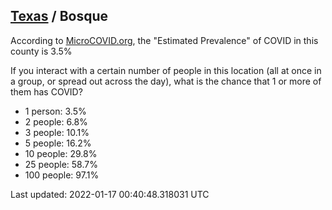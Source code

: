 
## [Texas](/united-states/texas) / Bosque

According to [MicroCOVID.org](http://microcovid.org),
the "Estimated Prevalence" of COVID in this county is 3.5%

If you interact with a certain number of people in this location
(all at once in a group, or spread out across the day), what is the chance that
1 or more of them has COVID?

- 1 person: 3.5%
- 2 people: 6.8%
- 3 people: 10.1%
- 5 people: 16.2%
- 10 people: 29.8%
- 25 people: 58.7%
- 100 people: 97.1%

Last updated: 2022-01-17 00:40:48.318031 UTC
